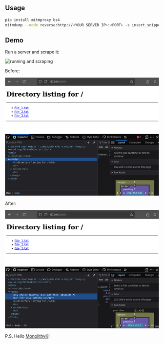 
## Usage

```bash
pip install mitmproxy bs4
mitmdump --mode reverse:http://<YOUR SERVER IP>:<PORT> -s insert_snippet.py
```

## Demo

Run a server and scrape it:

![running and scraping](https://github.com/mindcrunch4u/anti-ai-reverse-proxy/blob/main/about/demo.gif)

Before:

![before](https://github.com/mindcrunch4u/anti-ai-reverse-proxy/blob/main/about/before.png)

After:

![after](https://github.com/mindcrunch4u/anti-ai-reverse-proxy/blob/main/about/after.png)


P.S. Hello [MonolithyK](https://www.reddit.com/user/MonolithyK/)!
